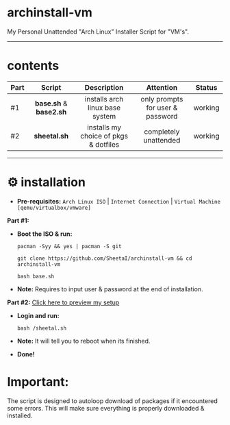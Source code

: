 # archinstall-vm
My Personal Unattended "Arch Linux" Installer Script for "VM's".

---

# contents


| Part | Script | Description | Attention | Status |
:-- | :--: | :--: | :--: | :--: |
#1 | **base.sh** & **base2.sh** | installs arch linux base system  |only prompts for user & password | working |
#2 | **sheetal.sh** | installs my choice of pkgs & dotfiles | completely unattended | working |

 ---
# ⚙️ installation

 - **Pre-requisites:**
`Arch Linux ISO` | `Internet Connection` | `Virtual Machine [qemu/virtualbox/vmware]` 

**Part #1:** 
 - **Boot the ISO & run:**

    `pacman -Syy && yes | pacman -S git`

    `git clone https://github.com/SheetaI/archinstall-vm && cd archinstall-vm`
    
    `bash base.sh`
    
 - **Note:** Requires to input user & password at the end of installation.
    
**Part #2:** [Click here to preview my setup](https://github.com/SheetaI/dotfiles)

 - **Login and run:**
 
    `bash /sheetal.sh`
 
 - **Note:** It will tell you to reboot when its finished.   
 
 - **Done!**
 
# Important:
 The script is designed to autoloop download of packages if it encountered some errors. This will make sure everything is properly downloaded & installed.
 
